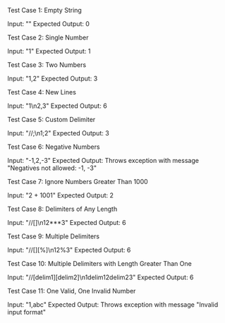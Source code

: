 Test Case 1: Empty String

Input: ""
Expected Output: 0

Test Case 2: Single Number

Input: "1"
Expected Output: 1

Test Case 3: Two Numbers

Input: "1,2"
Expected Output: 3

Test Case 4: New Lines

Input: "1\n2,3"
Expected Output: 6

Test Case 5: Custom Delimiter

Input: "//;\n1;2"
Expected Output: 3

Test Case 6: Negative Numbers

Input: "-1,2,-3"
Expected Output: Throws exception with message "Negatives not allowed: -1, -3"

Test Case 7: Ignore Numbers Greater Than 1000

Input: "2 + 1001"
Expected Output: 2

Test Case 8: Delimiters of Any Length

Input: "//[]\n12***3"
Expected Output: 6

Test Case 9: Multiple Delimiters

Input: "//[][%]\n12%3"
Expected Output: 6

Test Case 10: Multiple Delimiters with Length Greater Than One

Input: "//[delim1][delim2]\n1delim12delim23"
Expected Output: 6

Test Case 11: One Valid, One Invalid Number

Input: "1,abc"
Expected Output: Throws exception with message "Invalid input format"
